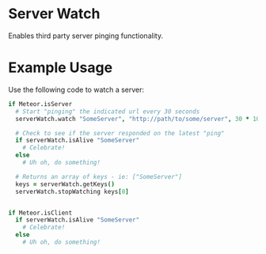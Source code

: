 Server Watch
===

Enables third party server pinging functionality.

# Example Usage

Use the following code to watch a server:

  ````coffeescript
  if Meteor.isServer
    # Start "pinging" the indicated url every 30 seconds
    serverWatch.watch "SomeServer", "http://path/to/some/server", 30 * 1000

    # Check to see if the server responded on the latest "ping"
    if serverWatch.isAlive "SomeServer"
      # Celebrate!
    else
      # Uh oh, do something!

    # Returns an array of keys - ie: ["SomeServer"]
    keys = serverWatch.getKeys()
    serverWatch.stopWatching keys[0]


  if Meteor.isClient
    if serverWatch.isAlive "SomeServer"
      # Celebrate!
    else
      # Uh oh, do something!
  ````
